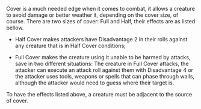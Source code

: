 Cover is a much needed edge when it comes to combat, it allows a creature to avoid damage or better weather it, depending on the cover size, of course. There are two sizes of cover: Full and Half, their effects are as listed bellow.

- Half Cover makes attackers have Disadvantage 2 in their rolls against any creature that is in Half Cover conditions;

- Full Cover makes the creature using it unable to be harmed by attacks, save in two different situations: The creature in Full Cover attacks, the attacker can execute an attack roll against them with Disadvantage 4 or the attacker uses tools, weapons or spells that can phase through walls, although the attacker would need to guess where their target is.

To have the effects listed above, a creature must be adjacent to the source of cover.